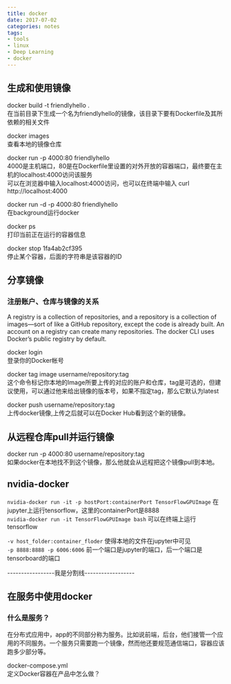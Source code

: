 ```yaml
---
title: docker
date: 2017-07-02
categories: notes
tags:
- tools
- linux
- Deep Learning
- docker
---
```


## 生成和使用镜像  

docker build -t friendlyhello .  
在当前目录下生成一个名为friendlyhello的镜像，该目录下要有Dockerfile及其所依赖的相关文件

docker images  
查看本地的镜像仓库  

docker run -p 4000:80 friendlyhello  
4000是主机端口，80是在Dockerfile里设置的对外开放的容器端口，最终要在主机的localhost:4000访问该服务  
可以在浏览器中输入localhost:4000访问，也可以在终端中输入 curl http://localhost:4000  


docker run -d -p 4000:80 friendlyhello  
在background运行docker  

docker ps  
打印当前正在运行的容器信息  

docker stop 1fa4ab2cf395  
停止某个容器，后面的字符串是该容器的ID  


## 分享镜像
### 注册账户、仓库与镜像的关系
A registry is a collection of repositories, and a repository is a collection of images—sort of like a GitHub repository, except the code is already built. An account on a registry can create many repositories. The docker CLI uses Docker’s public registry by default.

docker login  
登录你的Docker帐号  

docker tag image username/repository:tag  
这个命令标记你本地的Image所要上传的对应的账户和仓库，tag是可选的，但建议使用，可以通过他来给出镜像的版本号，如果不指定tag，那么它默认为latest

docker push username/repository:tag  
上传docker镜像,上传之后就可以在Docker Hub看到这个新的镜像。  


## 从远程仓库pull并运行镜像

docker run -p 4000:80 username/repository:tag  
如果docker在本地找不到这个镜像，那么他就会从远程把这个镜像pull到本地。  

## nvidia-docker  

`nvidia-docker run -it -p hostPort:containerPort TensorFlowGPUImage` 在jupyter上运行tensorflow，这里的containerPort是8888  
`nvidia-docker run -it TensorFlowGPUImage bash` 可以在终端上运行tensorflow  

`-v host_folder:container_floder` 使得本地的文件在jupyter中可见  
`-p 8888:8888 -p 6006:6006` 前一个端口是jupyter的端口，后一个端口是tensorboard的端口  

-----------------我是分割线------------------


## 在服务中使用docker

### 什么是服务？
在分布式应用中，app的不同部分称为服务。比如说前端，后台，他们接管一个应用的不同服务。一个服务只需要跑一个镜像，然而他还要规范通信端口，容器应该跑多少部分等。  

docker-compose.yml  
定义Docker容器在产品中怎么做？  






